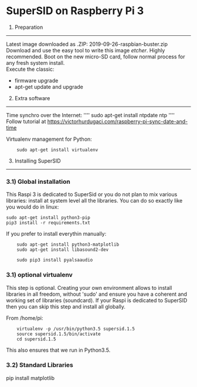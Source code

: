 SuperSID on Raspberry Pi 3
==========================

1) Preparation
--------------

Latest image downloaded as .ZIP: 2019-09-26-raspbian-buster.zip
Download and use the easy tool to write this image *etcher*. Highly recommended.
Boot on the new micro-SD card, follow normal process for any fresh system install.\
Execute the classic:
- firmware upgrade
- apt-get update and upgrade

2) Extra software
-----------------

Time synchro over the Internet:
''''
    sudo apt-get install ntpdate ntp
''''
Follow tutorial at  https://victorhurdugaci.com/raspberry-pi-sync-date-and-time

Virtualenv management for Python:
````
    sudo apt-get install virtualenv
````

3) Installing SuperSID
----------------------

### 3.1) Global installation

This Raspi 3 is dedicated to SuperSid or you do not plan to mix various libraries: install at system level all the libraries.
You can do so exactly like you would do in linux:
````
sudo apt-get install python3-pip
pip3 install -r requirements.txt
````

If you prefer to install everythin manually:

````
    sudo apt-get install python3-matplotlib
    sudo apt-get install libasound2-dev

    sudo pip3 install pyalsaaudio

````


























### 3.1) optional virtualenv

This step is optional. Creating your own environment allows to install libraries in all freedom,
without 'sudo' and ensure you have a coherent and working set of libraries (soundcard).
If your Raspi is dedicated to SuperSID then you can skip this step and install all globally.

From /home/pi:
````
    virtualenv -p /usr/bin/python3.5 supersid.1.5
    source supersid.1.5/bin/activate
    cd supersid.1.5
````

This also ensures that we run in Python3.5.


### 3.2) Standard Libraries


pip install matplotlib








